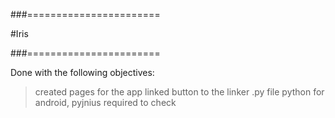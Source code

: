 ###=======================

#Iris

###=======================

Done with the following objectives:
> created pages for the app
> linked button to the linker .py file
> python for android, pyjnius required to check
